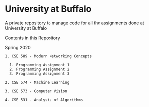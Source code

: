# University at Buffalo
A private repository to manage code for all the assignments done at University at Buffalo

Contents in this Repository

Spring 2020

    1. CSE 589 - Modern Networking Concepts

      1. Programming Assignment 1
      2. Programming Assignment 2
      3. Programming Assignment 3

    2. CSE 574 - Machine Learning

    3. CSE 573 - Computer Vision

    4. CSE 531 - Analysis of Algorithms
